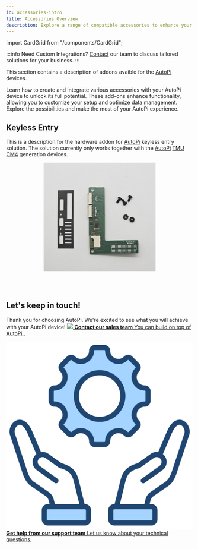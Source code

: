```yaml
---
id: accessories-intro
title: Accessories Overview
description: Explore a range of compatible accessories to enhance your AutoPi device. Find the right add-ons to maximize functionality and improve data management.  
---
```

import CardGrid from "/components/CardGrid";

:::info Need Custom Integrations?
[Contact](mailto:support@autopi.io) our team to discuss tailored solutions for your business.
:::

This section contains a description of addons avaible for the [AutoPi](https://www.autopi.io) devices. 

Learn how to create and integrate various accessories with your AutoPi device to unlock its full potential. 
These add-ons enhance functionality, allowing you to customize your setup and optimize data management. Explore the possibilities and make the most of your AutoPi experience.

## Keyless Entry
This is a description for the hardware addon for [AutoPi](https://www.autopi.io) keyless entry solution. The solution currently only works together with the [AutoPi](https://www.autopi.io) [TMU CM4](https://www.autopi.io/hardware/autopi-tmu-cm4) generation devices.

<p align="center">
<img src="/img/hardware/accessories/keyfob/keyfob_components.jpg" alt="Keyfob HAT components" width="60%" />
</p>


<br>
</br>

## Let's keep in touch!
Thank you for choosing AutoPi. We're excited to see what you will achieve with your AutoPi device! 
<CardGrid home>
[![](/img/shared/favicon.ico) **Contact our sales team** You can build on top of AutoPi .](https://www.autopi.io/contact/)

[![](/img/shared/support_icon.png) **Get help from our support team** Let us know about your technical questions.](https://www.autopi.io/support/)

</CardGrid>

